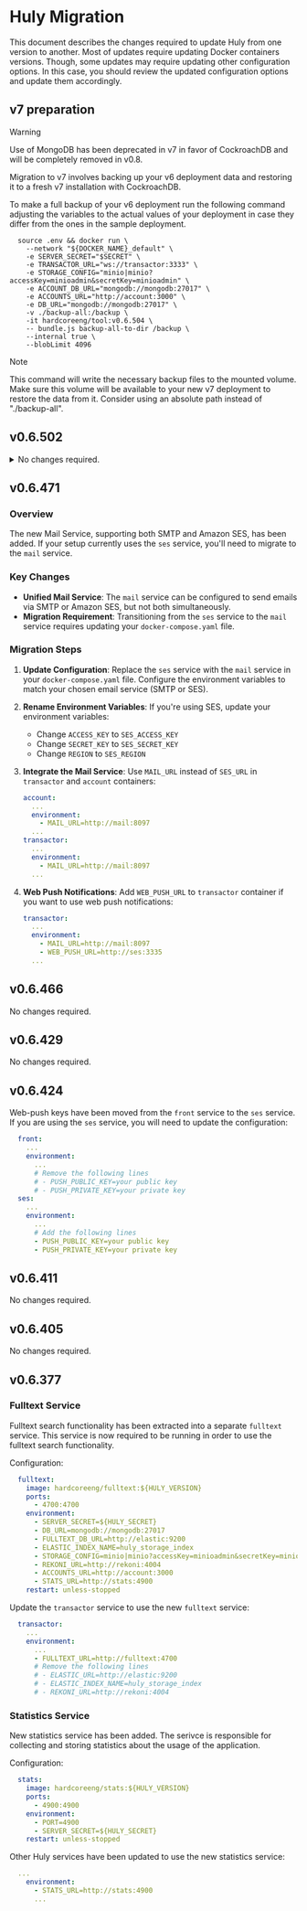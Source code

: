 # Huly Migration

This document describes the changes required to update Huly from one version to another. Most of updates require updating Docker containers versions.
Though, some updates may require updating other configuration options. In this case, you should review the updated configuration options and update them accordingly.

## v7 preparation

> [!WARNING]
> Use of MongoDB has been deprecated in v7 in favor of CockroachDB and will be completely removed in v0.8.

Migration to v7 involves backing up your v6 deployment data and restoring it to a fresh v7 installation with CockroachDB.

To make a full backup of your v6 deployment run the following command adjusting the variables to the actual values of your deployment in case they differ from the ones in the sample deployment.

```
  source .env && docker run \
    --network "${DOCKER_NAME}_default" \
    -e SERVER_SECRET="$SECRET" \
    -e TRANSACTOR_URL="ws://transactor:3333" \
    -e STORAGE_CONFIG="minio|minio?accessKey=minioadmin&secretKey=minioadmin" \
    -e ACCOUNT_DB_URL="mongodb://mongodb:27017" \
    -e ACCOUNTS_URL="http://account:3000" \
    -e DB_URL="mongodb://mongodb:27017" \
    -v ./backup-all:/backup \
    -it hardcoreeng/tool:v0.6.504 \
    -- bundle.js backup-all-to-dir /backup \
    --internal true \
    --blobLimit 4096
```

> [!NOTE]
> This command will write the necessary backup files to the mounted volume. Make sure this volume will be available to your new v7 deployment to restore the data from it. Consider using an absolute path instead of "./backup-all".

## v0.6.502
<details>

<summary>No changes required.</summary>

- v0.6.501
- v0.6.499
- v0.6.496
- v0.6.482
</details>

## v0.6.471

### Overview

The new Mail Service, supporting both SMTP and Amazon SES, has been added. If your setup currently uses the `ses` service, you'll need to migrate to the `mail` service.

### Key Changes

- **Unified Mail Service**: The `mail` service can be configured to send emails via SMTP or Amazon SES, but not both simultaneously.
- **Migration Requirement**: Transitioning from the `ses` service to the `mail` service requires updating your `docker-compose.yaml` file.

### Migration Steps

1. **Update Configuration**: Replace the `ses` service with the `mail` service in your `docker-compose.yaml` file. Configure the environment variables to match your chosen email service (SMTP or SES).

2. **Rename Environment Variables**: If you're using SES, update your environment variables:
   - Change `ACCESS_KEY` to `SES_ACCESS_KEY`
   - Change `SECRET_KEY` to `SES_SECRET_KEY`
   - Change `REGION` to `SES_REGION`

3. **Integrate the Mail Service**: Use `MAIL_URL` instead of `SES_URL` in `transactor` and `account` containers:

    ```yaml
    account:
      ...
      environment:
        - MAIL_URL=http://mail:8097
      ...
    transactor:
      ...
      environment:
        - MAIL_URL=http://mail:8097
      ...
    ```
4. **Web Push Notifications**: Add `WEB_PUSH_URL` to `transactor` container if you want to use web push notifications:
    ```yaml
    transactor:
      ...
      environment:
        - MAIL_URL=http://mail:8097
        - WEB_PUSH_URL=http://ses:3335
      ...
    ```


## v0.6.466

No changes required.

## v0.6.429

No changes required.

## v0.6.424

Web-push keys have been moved from the `front` service to the `ses` service. If you are using the `ses` service, you will need to update the configuration:

```yaml
  front:
    ...
    environment:
      ...
      # Remove the following lines
      # - PUSH_PUBLIC_KEY=your public key
      # - PUSH_PRIVATE_KEY=your private key
  ses:
    ...
    environment:
      ...
      # Add the following lines
      - PUSH_PUBLIC_KEY=your public key
      - PUSH_PRIVATE_KEY=your private key
```

## v0.6.411

No changes required.

## v0.6.405

No changes required.

## v0.6.377

### Fulltext Service

Fulltext search functionality has been extracted into a separate `fulltext` service. This service is now required to be running in order to use the fulltext search functionality.

Configuration:

```yaml
  fulltext:
    image: hardcoreeng/fulltext:${HULY_VERSION}
    ports:
      - 4700:4700
    environment:
      - SERVER_SECRET=${HULY_SECRET}
      - DB_URL=mongodb://mongodb:27017
      - FULLTEXT_DB_URL=http://elastic:9200
      - ELASTIC_INDEX_NAME=huly_storage_index
      - STORAGE_CONFIG=minio|minio?accessKey=minioadmin&secretKey=minioadmin
      - REKONI_URL=http://rekoni:4004
      - ACCOUNTS_URL=http://account:3000
      - STATS_URL=http://stats:4900
    restart: unless-stopped
```

Update the `transactor` service to use the new `fulltext` service:

```yaml
  transactor:
    ...
    environment:
      ...
      - FULLTEXT_URL=http://fulltext:4700
      # Remove the following lines
      # - ELASTIC_URL=http://elastic:9200
      # - ELASTIC_INDEX_NAME=huly_storage_index
      # - REKONI_URL=http://rekoni:4004
```

### Statistics Service

New statistics service has been added. The serivce is responsible for collecting and storing statistics about the usage of the application.

Configuration:

```yaml
  stats:
    image: hardcoreeng/stats:${HULY_VERSION}
    ports:
      - 4900:4900
    environment:
      - PORT=4900
      - SERVER_SECRET=${HULY_SECRET}
    restart: unless-stopped
```

Other Huly services have been updated to use the new statistics service:

```yaml
  ...
    environment:
      - STATS_URL=http://stats:4900
      ...
```
